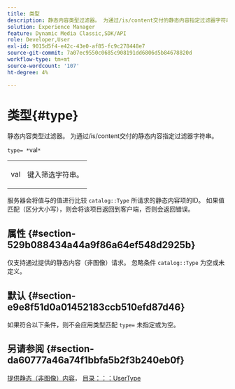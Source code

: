 ```yaml
---
title: 类型
description: 静态内容类型过滤器。 为通过/is/content交付的静态内容指定过滤器字符串。
solution: Experience Manager
feature: Dynamic Media Classic,SDK/API
role: Developer,User
exl-id: 9015d5f4-e42c-43e0-af85-fc9c278448e7
source-git-commit: 7a07ec9550c0685c908191dd6806d5b84678820d
workflow-type: tm+mt
source-wordcount: '107'
ht-degree: 4%

---
```


# 类型{#type}

静态内容类型过滤器。 为通过/is/content交付的静态内容指定过滤器字符串。

`type= *`val`*`

<table id="simpletable_B66354A826434A678F3DBC686A0F1436"> 
 <tr class="strow"> 
  <td class="stentry"> <p><span class="varname"> val</span> </p> </td> 
  <td class="stentry"> <p>键入筛选字符串。 </p></td> 
 </tr> 
</table>

服务器会将值与的值进行比较 `catalog::Type` 所请求的静态内容项的ID。 如果值匹配（区分大小写），则会将该项目返回到客户端，否则会返回错误。

## 属性 {#section-529b088434a44a9f86a64ef548d2925b}

仅支持通过提供的静态内容（非图像）请求。 忽略条件 `catalog::Type` 为空或未定义。

## 默认 {#section-e9e8f51d0a01452183ccb510efd87d46}

如果符合以下条件，则不会应用类型匹配 `type=` 未指定或为空。

## 另请参阅 {#section-da60777a46a74f1bbfa5b2f3b240eb0f}

[提供静态（非图像）内容](../../../../../is-api/http-ref/image-serving-api-ref/c-http-protocol-reference/c-syntax-and-features/r-serving-static-non-image-content.md#reference-cbe50e697fdf4c7bbb0084f98b7739da)， [目录：：：UserType](/help/aem-is-ir-api/is-api/image-catalog/image-serving-api-ref/c-image-catalog-reference/c-image-svg-data-reference/c-image-data-reference/r-usertype-cat.md)
